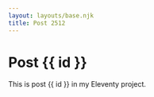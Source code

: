 ```yaml
---
layout: layouts/base.njk
title: Post 2512
---
```


# Post {{ id }}

This is post {{ id }} in my Eleventy project.
